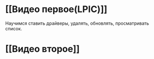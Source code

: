 # [[Видео первое(LPIC)]]

Научимся ставить драйверы, удалять, обновлять, просматривать список.

# [[Видео второе]]
